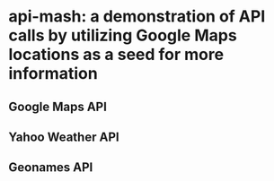 # api-mash: a demonstration of API calls by utilizing Google Maps locations as a seed for more information

## Google Maps API
## Yahoo Weather API
## Geonames API
